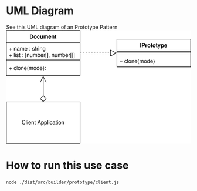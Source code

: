 # UML Diagram
See this UML diagram of an Prototype Pattern
![The UML diagram for prototype](./prototype_example.svg)

# How to run this use case
`node ./dist/src/builder/prototype/client.js`
